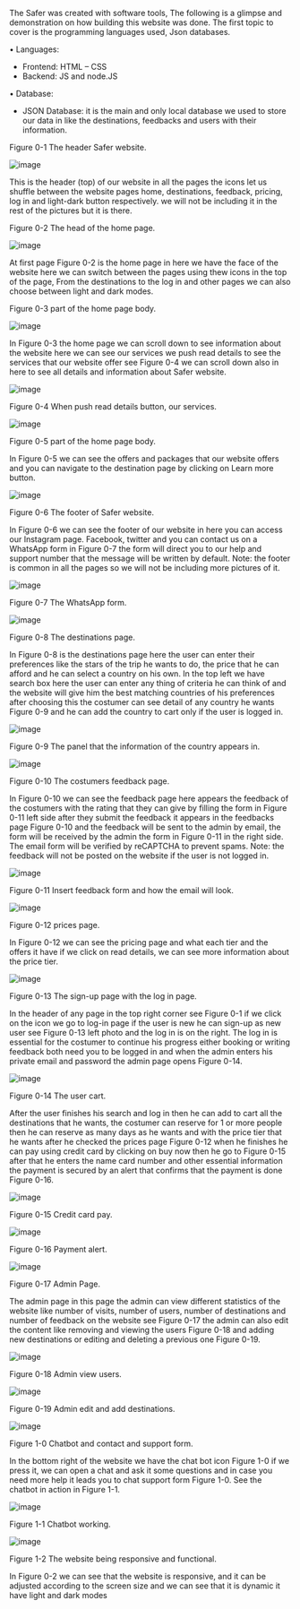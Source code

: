 The Safer was created with software tools, The following is a glimpse and demonstration on how building this website was done.
The first topic to cover is the programming languages used, Json databases.

•	Languages: 
-	Frontend: HTML – CSS 
-	Backend: JS and node.JS

•	Database: 
-	JSON Database: it is the main and only local database we used to store our data in like the destinations, feedbacks and users with their information.
 
Figure ‎0-1 The header Safer website.

![image](https://github.com/user-attachments/assets/532eeb1f-e691-44c4-8682-496a8704f29b)

This is the header (top) of our website in all the pages the icons let us shuffle between the website pages home, destinations, feedback, pricing, log in and light-dark button respectively.
we will not be including it in the rest of the pictures but it is there.

 
Figure ‎0-2 The head of the home page. 

![image](https://github.com/user-attachments/assets/bb497ca7-7b8f-4be5-9e10-452773a104f9)

At first page Figure ‎0-2 is the home page in here we have the face of the website here we can switch between the pages using thew icons in the top of the page, From the destinations to the log in and other pages we can also choose between light and dark modes.

 
Figure ‎0-3 part of the home page body.

![image](https://github.com/user-attachments/assets/0eab9d32-a96a-414c-9a62-40da47bf3b9a)

In Figure ‎0-3 the home page we can scroll down to see information about the website here we can see our services we push read details to see the services that our website offer see Figure ‎0-4 we can scroll down also in here to see all details and information about Safer website.

![image](https://github.com/user-attachments/assets/7b129204-88db-4523-984b-0492add99b88)

Figure ‎0-4 When push read details button, our services.

![image](https://github.com/user-attachments/assets/ffa92376-b8a2-4120-8ce0-be9cd9e50f2f)  

Figure ‎0-5 part of the home page body.

In Figure ‎0-5 we can see the offers and packages that our website offers and you can navigate to the destination page by clicking on Learn more button.

 ![image](https://github.com/user-attachments/assets/4dd8dd4e-08f3-4739-8069-ca101dbc18c5)

Figure ‎0-6 The footer of Safer website.

In Figure ‎0-6 we can see the footer of our website in here you can access our Instagram page. Facebook, twitter and you can contact us on a WhatsApp form in Figure ‎0-7 the form will direct you to our help and support number that the message will be written by default. Note: the footer is common in all the pages so we will not be including more pictures of it. 

 ![image](https://github.com/user-attachments/assets/430c9c6f-3e45-4469-9d92-6b5e1fe30a5a)

Figure ‎0-7 The WhatsApp form.

 ![image](https://github.com/user-attachments/assets/cb2d44cc-bb42-406c-b5c5-e3c416b4290b)

Figure ‎0-8 The destinations page.

In Figure ‎0-8 is the destinations page here the user can enter their preferences like the stars of the trip he wants to do, the price that he can afford and he can select a country on his own. In the top left we have search box here the user can enter any thing of criteria he can think of and the website will give him the best matching countries of his preferences after choosing this the costumer can see detail of any country he wants Figure ‎0-9 and he can add the country to cart only if the user is logged in.

 ![image](https://github.com/user-attachments/assets/d4b6f7e8-2271-4ce7-9e63-9d97b6fa732c)

Figure ‎0-9 The panel that the information of the country appears in.

 ![image](https://github.com/user-attachments/assets/6428c888-4ede-49cb-85c4-4fed64de05ba)

Figure ‎0-10 The costumers feedback page.

In Figure ‎0-10 we can see the feedback page here appears the feedback of the costumers with the rating that they can give by filling the form in Figure ‎0-11 left side after they submit the feedback it appears in the feedbacks page Figure ‎0-10 and the feedback will be sent to the admin by email, the form will be received by the admin the form in Figure ‎0-11 in the right side. The email form will be verified by reCAPTCHA to prevent spams. Note: the feedback will not be posted on the website if the user is not logged in.

 ![image](https://github.com/user-attachments/assets/5ec1b584-adc5-43d1-a955-042f642438f9)

Figure ‎0-11 Insert feedback form and how the email will look. 

 ![image](https://github.com/user-attachments/assets/1e661c2e-5a5d-46cd-9ec7-d828415b7740)

Figure ‎0-12 prices page. 

In Figure ‎0-12 we can see the pricing page and what each tier and the offers it have if we click on read details, we can see more information about the price tier.

![image](https://github.com/user-attachments/assets/2f7171f5-2668-43f9-b2b1-db6040aff181)

Figure ‎0-13 The sign-up page with the log in page.

In the header of any page in the top right corner see Figure ‎0-1 if we click on the icon we go to log-in page if the user is new he can sign-up as new user see Figure ‎0-13 left photo and the log in is on the right. The log in is essential for the costumer to continue his progress either booking or writing feedback both need you to be logged in and when the admin enters his private email and password the admin page opens Figure ‎0-14.

![image](https://github.com/user-attachments/assets/a384677e-ab44-4969-bcbb-55cda8ff5b65)

Figure ‎0-14 The user cart.

After the user finishes his search and log in then he can add to cart all the destinations that he wants, the costumer can reserve for 1 or more people then he can reserve as many days as he wants and with the price tier that he wants after he checked the prices page Figure ‎0-12 when he finishes he can pay using credit card by clicking on buy now then he go to Figure ‎0-15 after that he enters the name card number and other essential information the payment is secured by an alert that confirms that the payment is done Figure ‎0-16.

![image](https://github.com/user-attachments/assets/4af13602-b5a8-4df1-8a7b-c0fdbcf26202)

Figure ‎0-15 Credit card pay.

![image](https://github.com/user-attachments/assets/0e438561-4b91-4c84-96d9-615a0a5c0cd2)

Figure 0-16 Payment alert.

![image](https://github.com/user-attachments/assets/80c1fbbc-7bdd-4e47-8802-fadb11406f93)

Figure 0-17 Admin Page.

The admin page in this page the admin can view different statistics of the website like number of visits, number of users, number of destinations and number of feedback on the website see Figure ‎0-17 the admin can also edit the content like removing and viewing the users Figure ‎0-18 and adding new destinations or editing and deleting a previous one Figure ‎0-19.

![image](https://github.com/user-attachments/assets/eace8893-2cde-4d4e-aed8-a96c8f18cd92)

Figure 0-18 Admin view users.

![image](https://github.com/user-attachments/assets/d211f15a-5907-47ed-9b0e-69fab1fc112e)

Figure 0-19 Admin edit and add destinations.

![image](https://github.com/user-attachments/assets/91070fdd-3899-478e-b796-93040d1bced6)

Figure 1-0 Chatbot and contact and support form.

In the bottom right of the website we have the chat bot icon Figure ‎1-0 if we press it, we can open a chat and ask it some questions and in case you need more help it leads you to chat support form Figure ‎1-0. See the chatbot in action in Figure ‎1-1.

![image](https://github.com/user-attachments/assets/9b727da5-a2e9-49de-a63c-789186293f39)

Figure 1-1 Chatbot working.

![image](https://github.com/user-attachments/assets/af89794d-ff69-4fa5-84b5-7721b95cb690)

Figure 1-2 The website being responsive and functional.

In Figure ‎0-2 we can see that the website is responsive, and it can be adjusted according to the screen size and we can see that it is dynamic it have light and dark modes











